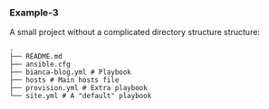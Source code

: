 ### Example-3

A small project without a complicated directory structure structure:

```
.
├── README.md
├── ansible.cfg
├── bianca-blog.yml # Playbook
├── hosts # Main hosts file
├── provision.yml # Extra playbook
└── site.yml # A "default" playbook
```
